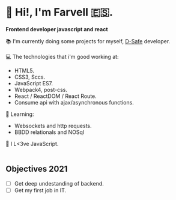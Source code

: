 # 👋 Hi!, I'm Farvell 🇪🇸.

**Frontend developer javascript and react** <br>

 📚 I'm currently doing some projects for myself, <a href="https://discordsafe.com/">D-Safe</a> developer.<br><br>
 💻 The technologies that i'm good working at:
 
  - HTML5.
  - CSS3, Sccs.
  - JavaScript ES7.
  - Webpack4, post-css.
  - React / ReactDOM / React Route.
  - Consume api with ajax/asynchronous functions.
  
  
  💪 Learning:
  
  - Websockets and http requests.
  - BBDD relationals and NOSql
  
  
💛 I L<3ve JavaScript.<br><br>
 
 ## Objectives 2021
- [ ] Get deep undestanding of backend.
- [ ] Get my first job in IT.
